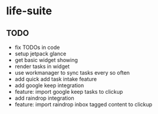 # life-suite

## TODO
- fix TODOs in code
- setup jetpack glance
- get basic widget showing
- render tasks in widget
- use workmanager to sync tasks every so often
- add quick add task intake feature
- add google keep integration
- feature: import google keep tasks to clickup
- add raindrop integration
- feature: import raindrop inbox tagged content to clickup